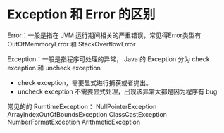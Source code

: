# Exception 和 Error 的区别
Error：一般是指在 JVM 运行期间相关的严重错误，常见得Error类型有 OutOfMemmoryError 和 StackOverflowError

Exception：一般是指程序可处理的异常，
Java 的 Exception 分为 check exception 和 uncheck exception
-	check exception，需要显式进行捕获或者抛出。
-	uncheck exception 不需要显式处理，出现该异常大都是因为程序有 bug

常见的的 RumtimeException： 
NullPointerException
ArrayIndexOutOfBoundsException
ClassCastException
NumberFormatException
ArithmeticException
